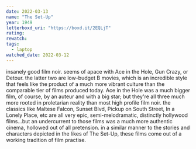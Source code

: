 ```yaml
---
date: 2022-03-13
name: "The Set-Up"
year: 1949
letterboxd_uri: "https://boxd.it/2EQLjT"
rating: 
rewatch: 
tags:
  - laptop
watched_date: 2022-03-12
---
```


insanely good film noir. seems of apace with Ace in the Hole, Gun Crazy, or Detour. the latter two are low-budget B movies, which is an incredible style that feels like the product of a much more vibrant culture than the comparable tier of films produced today. Ace in the Hole was a much bigger film, of course, by an auteur and with a big star; but they're all three much more rooted in proletarian reality than most high profile film noir. the classics like Maltese Falcon, Sunset Blvd, Pickup on South Street, In a Lonely Place, etc are all very epic, semi-melodramatic, distinctly hollywood films...but an undercurrent to those films was a much more authentic cinema, hollowed out of all pretension. in a similar manner to the stories and characters depicted in the likes of The Set-Up, these films come out of a working tradition of film practise.
